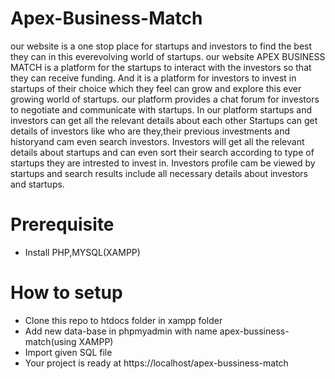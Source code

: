 # Apex-Business-Match
our website is a one stop place for startups and investors to find the best they can in this everevolving world of startups.
our website APEX BUSINESS MATCH is a platform for the startups to interact with the investors so that they can receive funding.
And it is a platform for investors to invest in startups of their choice which they feel can grow and explore this ever growing world of startups.
our platform provides a chat forum for investors to negotiate and communicate with startups.
In our platform startups and investors can get all the relevant details about each other
Startups can get details of investors like who are they,their previous investments and historyand cam even search investors.
Investors will get all the relevant details about startups and can even sort their search according to type of startups they are intrested to invest in.
Investors profile cam be viewed by startups and search results include all necessary details about investors and startups.

 # Prerequisite
 * Install PHP,MYSQL(XAMPP)


# How to setup
* Clone this repo to htdocs folder in xampp folder
* Add new data-base in phpmyadmin with name apex-bussiness-match(using XAMPP)
* Import given SQL file
* Your project is ready at https://localhost/apex-bussiness-match
